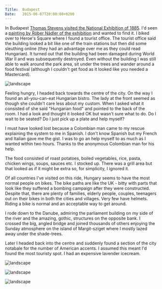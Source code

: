 ```yaml
---
Title:	Budapest
Date:	2015-06-07T20:00:00+0200
---
```


In Budapest [Thomas Stevens visited the National Exhibition of 1885](http://www.strudel.org.uk/blog/stevens/000169.shtml#blog). I'd seen a [painting by R&oacute;ber N&aacute;dler of the exhibition](http://commons.wikimedia.org/wiki/File%3AN%C3%A1dler_National_Exhibition_in_Budapest_in_1885.jpg) and wanted to find it. I biked over to Heroe's Square where I found a tourist office. The tourist office said the building looked a bit like one of the train stations but then did some sleuthing online (they had an advantage over me as they could read Hungarian). It turned out that the building had been damaged during World War II and was subsequently destroyed. Even without the building I was still able to walk around the park area, sit under the trees and wander around a food festival (although I couldn't get food as it looked like you needed a Mastercard).

![landscape](https://farm1.staticflickr.com/352/19265591668_9163a70da4_z_d.jpg "Heroe's Square")

Feeling hungry, I headed back towards the centre of the city. On the way I found an all-you-can-eat Hungarian bistro. The lady at the front seemed as though she couldn't care less about my custom. When I asked what it consisted of she said "Hungarian food" and pointed to the back of the room. I had a look and thought it looked OK but wasn't sure what to do. Do I wait to be seated? Do I just pick up a plate and help myself?

I must have looked lost because a Colombian man came to my rescue explaining the system to me in Spanish. I don't know Spanish but my French and Italian gave me the gist. I was to go an help myself to as much as I wanted within two hours. Thanks to the anonymous Colombian man for his help.

The food consisted of roast potatoes, boiled vegetables, rice, pasta, chicken wings, soups, sauces etc. I stocked up. There was a grill area but that looked as if it might be extra so, for simplicity, I ignored it. 

Of all countries I've visited on this ride, Hungary seems to have the most normal people on bikes. The bike paths are like the UK - bitty with parts that look like they suffered a bombing campaign after they were constructed. Despite that, there are plenty of families, elderly people, couples, teenagers out on their bikes in both the cities and villages. Very few have helmets. Riding a bike is normal and an acceptable way to get around.

I rode down to the Danube, admiring the parliament building on my side of the river and the amazing, gothic, structures on the opposite bank. I crossed the big, angled bridge and joined thousands of others enjoying the Sunday atmosphere on the island of Margit-sziget where I mostly lazed away under the shade-trees.

Later I headed back into the centre and suddenly found a section of the city notabale for the number of American accents. I assumed this meant I'd found the most touristy spot. I had an expensive lavender icecream.

![landscape](https://farm1.staticflickr.com/524/19446911782_5219459b23_z_d.jpg "Buda")

![landscape](https://pbs.twimg.com/media/CG6qP6IWcAA9m_j.jpg "Cathedral")

![landscape](https://pbs.twimg.com/media/CG6qPJNWgAAMXqX.jpg "Budapest Parliament building")